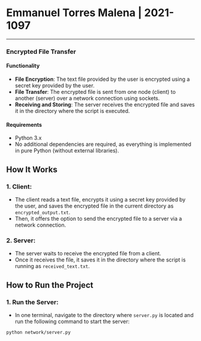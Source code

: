 # Emmanuel Torres Malena | 2021-1097
---
###  Encrypted File Transfer

#### Functionality

- **File Encryption**: The text file provided by the user is encrypted using a secret key provided by the user. 
- **File Transfer**: The encrypted file is sent from one node (client) to another (server) over a network connection using sockets.
- **Receiving and Storing**: The server receives the encrypted file and saves it in the directory where the script is executed.

#### Requirements

- Python 3.x
- No additional dependencies are required, as everything is implemented in pure Python (without external libraries).


## How It Works

### 1. **Client:**
   - The client reads a text file, encrypts it using a secret key provided by the user, and saves the encrypted file in the current directory as `encrypted_output.txt`.
   - Then, it offers the option to send the encrypted file to a server via a network connection.

### 2. **Server:**
   - The server waits to receive the encrypted file from a client.
   - Once it receives the file, it saves it in the directory where the script is running as `received_text.txt`.

## How to Run the Project

### 1. **Run the Server:**
   - In one terminal, navigate to the directory where `server.py` is located and run the following command to start the server:
   ```bash
   python network/server.py
